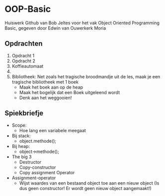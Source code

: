 # OOP-Basic
Huiswerk Github van Bob Jeltes voor het vak Object Oriented Programming Basic, gegeven door Edwin van Ouwerkerk Moria

## Opdrachten
1. Opdracht 1
2. Opdracht 2
3. Koffieautomaat
4. 
5. Bibliotheek: Net zoals het tragische broodmandje uit de les, maak je een tragische bibliotheek met 1 boek
    * Maak het boek aan op de heap
    * Maak het bogelijk dat een Boek uitgeleend wordt
    * Denk aan het weggooien!


## Spiekbriefje
* Scope:
    * Hoe lang een variabele meegaat
* Bij stack:
    * object.methode();
* Bij heap:
    * object->methode();
* The big 3
    * Destructor
    * Copy-constructor
    * Copy assignment Operator
* Assignment-operator
    * Wijst waardes van een bestaand object toe aan een nieuw object (Is dus geen constructor! Er wordt geen nieuw object aangemaakt!) 